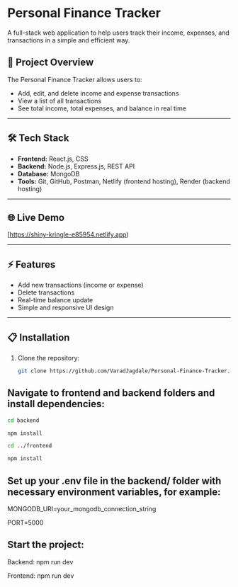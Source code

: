 # Personal Finance Tracker

A full-stack web application to help users track their income, expenses, and transactions in a simple and efficient way.

## 🚀 Project Overview
The Personal Finance Tracker allows users to:
- Add, edit, and delete income and expense transactions
- View a list of all transactions
- See total income, total expenses, and balance in real time

---

## 🛠️ Tech Stack
- **Frontend:** React.js, CSS
- **Backend:** Node.js, Express.js, REST API
- **Database:** MongoDB
- **Tools:** Git, GitHub, Postman, Netlify (frontend hosting), Render (backend hosting)

---

## 🌐 Live Demo
[https://shiny-kringle-e85954.netlify.app)

---

## ⚡ Features
- Add new transactions (income or expense)
- Delete transactions
- Real-time balance update
- Simple and responsive UI design

---

## 📋 Installation

1. Clone the repository:
   ```bash
   git clone https://github.com/VaradJagdale/Personal-Finance-Tracker.git

## Navigate to frontend and backend folders and install dependencies:
```bash
cd backend

npm install

cd ../frontend

npm install
```

## Set up your .env file in the backend/ folder with necessary environment variables, for example:

MONGODB_URI=your_mongodb_connection_string

PORT=5000

## Start the project:

Backend:
npm run dev

Frontend:
npm run dev

